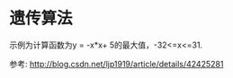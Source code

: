 # 遗传算法
示例为计算函数为y = -x*x+ 5的最大值，-32<=x<=31.

参考: http://blog.csdn.net/ljp1919/article/details/42425281
